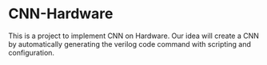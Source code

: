 # CNN-Hardware
This is a project to implement CNN on Hardware. Our idea will create a CNN by automatically generating the verilog code command with scripting and configuration.
